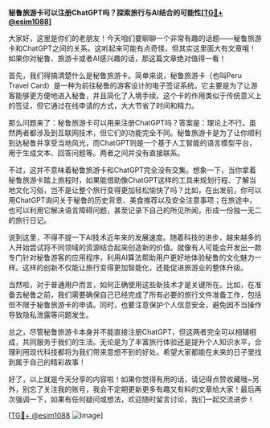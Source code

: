 **秘鲁旅游卡可以注册ChatGPT吗？探索旅行与AI结合的可能性[[TG💪+ @esim1088](https://t.me/s/esim1088)]**

大家好，这里是你们的老朋友！今天咱们要聊聊一个非常有趣的话题——秘鲁旅游卡和ChatGPT之间的关系。这听起来可能有点奇怪，但其实这里面大有文章哦！如果你对秘鲁、旅游卡或者AI感兴趣的话，那这篇文章绝对值得一看！

首先，我们得搞清楚什么是秘鲁旅游卡。简单来说，秘鲁旅游卡（也叫Peru Travel Card）是一种为前往秘鲁的游客设计的电子签证系统。它主要是为了让游客能够更方便地进入秘鲁，并且简化了入境手续。这个卡的作用类似于传统意义上的签证，但它通过在线申请的方式，大大节省了时间和精力。

那么问题来了：秘鲁旅游卡可以用来注册ChatGPT吗？答案是：理论上不行。虽然两者都涉及到互联网技术，但它们的功能完全不同。秘鲁旅游卡是为了让你顺利到达秘鲁并享受当地风光，而ChatGPT则是一个基于人工智能的语言模型平台，用于生成文本、回答问题等。两者之间并没有直接联系。

不过，这并不意味着秘鲁旅游卡和ChatGPT完全没有交集。想象一下，当你拿着秘鲁旅游卡踏上旅程时，如果能借助像ChatGPT这样的工具来规划行程、了解当地文化习俗，岂不是让整个旅行变得更加轻松愉快了吗？比如，在出发前，你可以用ChatGPT询问关于秘鲁的历史背景、美食推荐以及安全注意事项；在旅途中，也可以利用它解决语言障碍问题，甚至记录下自己的所见所闻，形成一份独一无二的旅行日记。

说到这里，不得不提一下AI技术近年来的发展速度。随着科技的进步，越来越多的人开始尝试将不同领域的资源结合起来创造新的价值。就像有人可能会开发出一款专门针对秘鲁游客的应用程序，利用AI算法帮助用户更好地体验秘鲁的文化魅力一样。这样的创新不仅能让旅行变得更加智能化，还能促进旅游业的整体升级。

当然啦，对于普通用户而言，如何正确使用这些新技术才是关键所在。比如，在准备去秘鲁之前，我们需要确保自己已经完成了所有必要的旅行文件准备工作，包括但不限于秘鲁旅游卡的申请。同时，也要注意保护个人信息安全，避免因不当操作导致隐私泄露等问题发生。

总之，尽管秘鲁旅游卡本身并不能直接注册ChatGPT，但这两者完全可以相辅相成，共同服务于我们的生活。无论是为了丰富旅行体验还是提升个人知识水平，合理利用现代科技都将为我们带来意想不到的好处。希望大家都能在未来的日子里找到属于自己的精彩故事！

好了，以上就是今天分享的内容啦！如果你觉得有用的话，请记得点赞收藏哦~另外，别忘了关注我的账号，我会不定期更新更多有趣又有料的文章给大家！最后再次强调一下，如果有任何疑问或想法，欢迎随时留言讨论，我们一起交流进步！

[[TG💪+ @esim1088](https://t.me/s/esim1088) ![Image](https://i.postimg.cc/4NQfJmqS/Snipaste-2025-05-13-00-14-12.png)]
